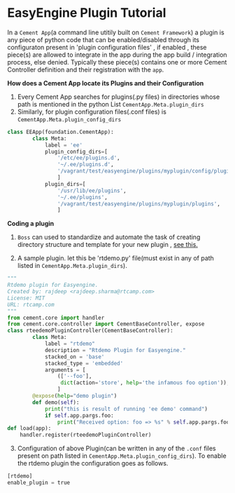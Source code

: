 
# EasyEngine Plugin Tutorial

In a `Cement App`(a command line utitily built on `Cement Framework`) a plugin is any piece of python code that can be enabled/disabled  through its configuraton present in 'plugin configuration files' , if enabled , these piece(s) are allowed to integrate in the app during the app build / integration process, else denied. Typically these piece(s) contains one or more Cement Controller definition and their registration with the `app`.


**How does a Cement App locate its Plugins and their Configuration**

 1. Every Cement App searches for plugins(.py files) in directories whose path is mentioned in the python List `CementApp.Meta.plugin_dirs`
 2. Similarly, for  plugin configuration files(.conf files)  is `CementApp.Meta.plugin_config_dirs`
```python
class EEApp(foundation.CementApp):
        class Meta:
            label = 'ee'
            plugin_config_dirs=[
                '/etc/ee/plugins.d',
                '~/.ee/plugins.d',
                '/vagrant/test/easyengine/plugins/myplugin/config/plugins.d',
                ]
            plugin_dirs=[
                '/usr/lib/ee/plugins',
                '~/.ee/plugins',
                '/vagrant/test/easyengine/plugins/myplugin/plugins',
                ]
```


**Coding a plugin**



 1. `Boss` can used to standardize and automate the task of creating directory structure and template for your new plugin , [see this.](http://docs.rtcamp.com/easyengine/dev/plugins/)

 2. A sample plugin. let this be 'rtdemo.py' file(must exist in any of path listed in `CementApp.Meta.plugin_dirs`).
```python
"""
Rtdemo plugin for Easyengine.
Created by: rajdeep <rajdeep.sharma@rtcamp.com>
License: MIT
URL: rtcamp.com
"""
from cement.core import handler
from cement.core.controller import CementBaseController, expose
class rteedemoPluginController(CementBaseController):
        class Meta:
            label = "rtdemo"
            description = "Rtdemo Plugin for Easyengine."
            stacked_on = 'base'
            stacked_type = 'embedded'
            arguments = [
                (['--foo'],
                 dict(action='store', help='the infamous foo option')),
                ]
        @expose(help="demo plugin")
        def demo(self):
            print("this is result of running 'ee demo' command")
            if self.app.pargs.foo:
                print("Received option: foo => %s" % self.app.pargs.foo)
def load(app):
    handler.register(rteedemoPluginController)
```

 3. Configuration of above Plugin(can be written in any of the `.conf` files present on path listed in  `CementApp.Meta.plugin_config_dirs`). To enable the rtdemo plugin the configuration goes as follows.
```python
[rtdemo]
enable_plugin = true
```
